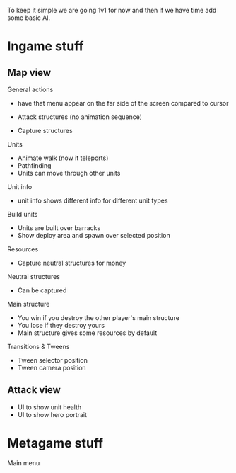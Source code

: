 To keep it simple we are going 1v1 for now and then if we have time add some basic AI.

# Ingame stuff

## Map view 

General actions
 - have that menu appear on the far side of the screen compared to cursor

- Attack structures (no animation sequence)
- Capture structures

Units
- Animate walk (now it teleports)
- Pathfinding
- Units can move through other units

Unit info
- unit info shows different info for different unit types

Build units
- Units are built over barracks
- Show deploy area and spawn over selected position

Resources
- Capture neutral structures for money

Neutral structures
- Can be captured

Main structure
- You win if you destroy the other player's main structure
- You lose if they destroy yours
- Main structure gives some resources by default

Transitions & Tweens
- Tween selector position
- Tween camera position

## Attack view

- UI to show unit health
- UI to show hero portrait

# Metagame stuff

Main menu
